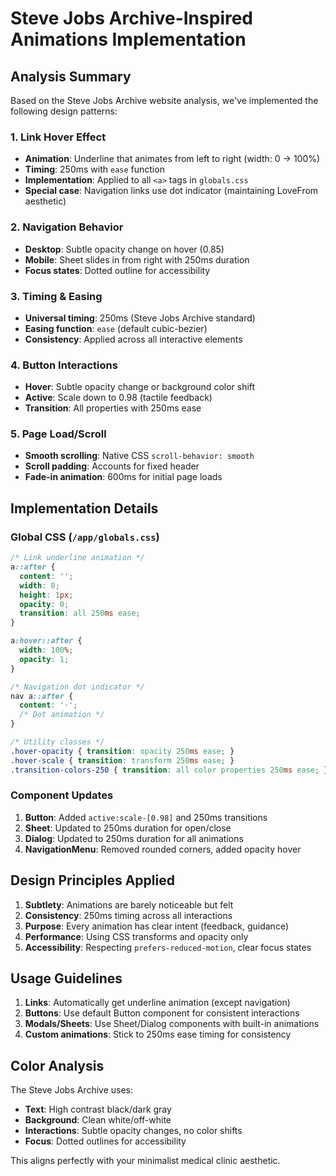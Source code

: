 # Steve Jobs Archive-Inspired Animations Implementation

## Analysis Summary

Based on the Steve Jobs Archive website analysis, we've implemented the following design patterns:

### 1. **Link Hover Effect**
- **Animation**: Underline that animates from left to right (width: 0 → 100%)
- **Timing**: 250ms with `ease` function
- **Implementation**: Applied to all `<a>` tags in `globals.css`
- **Special case**: Navigation links use dot indicator (maintaining LoveFrom aesthetic)

### 2. **Navigation Behavior**
- **Desktop**: Subtle opacity change on hover (0.85)
- **Mobile**: Sheet slides in from right with 250ms duration
- **Focus states**: Dotted outline for accessibility

### 3. **Timing & Easing**
- **Universal timing**: 250ms (Steve Jobs Archive standard)
- **Easing function**: `ease` (default cubic-bezier)
- **Consistency**: Applied across all interactive elements

### 4. **Button Interactions**
- **Hover**: Subtle opacity change or background color shift
- **Active**: Scale down to 0.98 (tactile feedback)
- **Transition**: All properties with 250ms ease

### 5. **Page Load/Scroll**
- **Smooth scrolling**: Native CSS `scroll-behavior: smooth`
- **Scroll padding**: Accounts for fixed header
- **Fade-in animation**: 600ms for initial page loads

## Implementation Details

### Global CSS (`/app/globals.css`)
```css
/* Link underline animation */
a::after {
  content: '';
  width: 0;
  height: 1px;
  opacity: 0;
  transition: all 250ms ease;
}

a:hover::after {
  width: 100%;
  opacity: 1;
}

/* Navigation dot indicator */
nav a::after {
  content: '·';
  /* Dot animation */
}

/* Utility classes */
.hover-opacity { transition: opacity 250ms ease; }
.hover-scale { transition: transform 250ms ease; }
.transition-colors-250 { transition: all color properties 250ms ease; }
```

### Component Updates
1. **Button**: Added `active:scale-[0.98]` and 250ms transitions
2. **Sheet**: Updated to 250ms duration for open/close
3. **Dialog**: Updated to 250ms duration for all animations
4. **NavigationMenu**: Removed rounded corners, added opacity hover

## Design Principles Applied

1. **Subtlety**: Animations are barely noticeable but felt
2. **Consistency**: 250ms timing across all interactions
3. **Purpose**: Every animation has clear intent (feedback, guidance)
4. **Performance**: Using CSS transforms and opacity only
5. **Accessibility**: Respecting `prefers-reduced-motion`, clear focus states

## Usage Guidelines

1. **Links**: Automatically get underline animation (except navigation)
2. **Buttons**: Use default Button component for consistent interactions
3. **Modals/Sheets**: Use Sheet/Dialog components with built-in animations
4. **Custom animations**: Stick to 250ms ease timing for consistency

## Color Analysis

The Steve Jobs Archive uses:
- **Text**: High contrast black/dark gray
- **Background**: Clean white/off-white
- **Interactions**: Subtle opacity changes, no color shifts
- **Focus**: Dotted outlines for accessibility

This aligns perfectly with your minimalist medical clinic aesthetic.